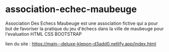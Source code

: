 # association-echec-maubeuge
Association Des Echecs Maubeuge  est une association fictive qui a pour but de favoriser la pratique du jeu d'échecs dans la ville de maubeuge pour l'evaluation HTML CSS BOOTSTRAP

lien du site : https://main--deluxe-klepon-d3add0.netlify.app/index.html
